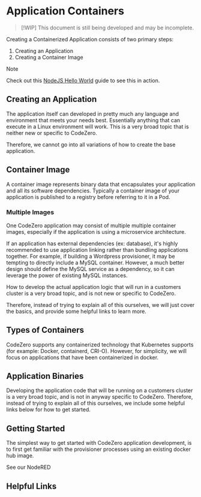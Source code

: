 # Application Containers

> [!WIP]
> This document is still being developed and may be incomplete.

Creating a Containerized Application consists of two primary steps:

1. Creating an Application
1. Creating a Container Image

> [!NOTE]
> Check out this [NodeJS Hello World](../guide/0.5-docker.md) guide to see this in action.

## Creating an Application

The application itself can developed in pretty much any language and environment that meets your needs best. Essentially anything that can execute in a Linux environment will work.  This is a very broad topic that is neither new or specific to CodeZero.

Therefore, we cannot go into all variations of how to create the base application.

## Container Image

A container image represents binary data that encapsulates your application and all its software dependencies.  Typically a container image of your application is published to a registry before referring to it in a Pod.

### Multiple Images

One CodeZero application may consist of multiple multiple container images, especially if the application is using a microservice architecture.

If an application has external dependencies (ex: database), it's highly recommended to use application linking rather than bundling applications together.  For example, if building a Wordpress provisioner, it may be tempting to directly include a MySQL container. However, a much better design should define the MySQL service as a dependency, so it can leverage the power of existing MySQL instances.

How to develop the actual application logic that will run in a customers cluster is a very broad topic, and is not new or specific to CodeZero.

Therefore, instead of trying to explain all of this ourselves, we will just cover the basics, and provide  some helpful links to learn more.

## Types of Containers

CodeZero supports any containerized technology that Kubernetes supports (for example: Docker, containerd, CRI-O).  However, for simplicity, we will focus on applications that have been containerized in docker.

## Application Binaries

Developing the application code that will be running on a customers cluster is a very broad topic, and is not in anyway specific to CodeZero.  Therefore, instead of trying to explain all of this ourselves, we include some helpful links below for how to get started.

## Getting Started

The simplest way to get started with CodeZero application development, is to first get familiar with the provisioner processes using an existing docker hub image.

See our NodeRED 

## Helpful Links

